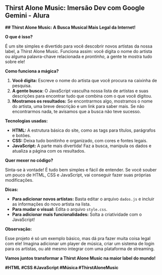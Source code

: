 ## Thirst Alone Music: Imersão Dev com Google Gemini - Alura

**## Thirst Alone Music: A Busca Musical Mais Legal da Internet!**

**O que é isso?**

É um site simples e divertido para você descobrir novos artistas da nossa label, a Thirst Alone Music. Funciona assim: você digita o nome do artista ou alguma palavra-chave relacionada e *prontinho*, a gente te mostra tudo sobre ele!

**Como funciona a mágica?**

1. **Você digita:** Escreve o nome do artista que você procura na caixinha de pesquisa.
2. **A gente busca:** O JavaScript vasculha nossa lista de artistas e suas descrições para encontrar tudo que combina com o que você digitou.
3. **Mostramos os resultados:** Se encontrarmos algo, mostramos o nome do artista, uma breve descrição e um link para saber mais. Se não encontrarmos nada, te avisamos que a busca não teve sucesso.

**Tecnologias usadas:**

* **HTML:** A estrutura básica do site, como as tags para títulos, parágrafos e botões.
* **CSS:** Deixa tudo bonitinho e organizado, com cores e fontes legais.
* **JavaScript:** A parte mais divertida! Faz a busca, manipula os dados e atualiza a página com os resultados.

**Quer mexer no código?**

Sinta-se à vontade! É tudo bem simples e fácil de entender. Se você souber um pouco de HTML, CSS e JavaScript, vai conseguir fazer suas próprias modificações.

**Dicas:**

* **Para adicionar novos artistas:** Basta editar o arquivo `dados.js` e incluir as informações do novo artista na lista.
* **Para mudar o visual:** Edita o arquivo `style.css`. 
* **Para adicionar mais funcionalidades:** Solta a criatividade com o JavaScript!

**Observação:**

Esse projeto é só um exemplo básico, mas dá pra fazer muita coisa legal com ele! Imagina adicionar um player de música, criar um sistema de login para os artistas, ou até mesmo integrar com uma plataforma de streaming.

**Vamos juntos transformar a Thirst Alone Music na maior label do mundo!** 

**#HTML #CSS #JavaScript #Música #ThirstAloneMusic**
